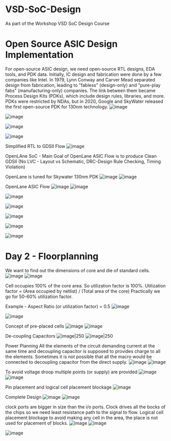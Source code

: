 # VSD-SoC-Design
As part of the Workshop VSD SoC Design Course

# Open Source ASIC Design Implementation
For open-source ASIC design, we need open-source RTL designs, EDA tools, and PDK data. Initially, IC design and fabrication were done by a few companies like Intel. In 1979, Lynn Conway and Carver Mead separated design from fabrication, leading to "fabless" (design-only) and "pure-play fabs" (manufacturing-only) companies. The link between them became Process Design Kits (PDKs), which include design rules, libraries, and more. PDKs were restricted by NDAs, but in 2020, Google and SkyWater released the first open-source PDK for 130nm technology.
![image](https://github.com/user-attachments/assets/e94b1c5a-5e51-40b4-bb47-6633115abf76)

![image](https://github.com/user-attachments/assets/fec528c9-be35-436d-b448-82ea3c9e8e81)

![image](https://github.com/user-attachments/assets/4e76b484-d85c-4083-8d99-1b7bbd87b0f1)

![image](https://github.com/user-attachments/assets/8b928e35-29d7-4d3b-9ae9-a4b8f2446cdd)

Simplified RTL to GDSII Flow
![image](https://github.com/user-attachments/assets/8d48bd4f-00e8-46ae-a130-7322b6b64ea5)

OpenLAne SoC -
Main Goal of OpenLane ASIC Flow is to produce Clean GDSII (No LVC - Layout vs Schematic, DRC-Design Rule Checking, Timing Violation)

OpenLane is tuned for Skywater 130nm PDK
![image](https://github.com/user-attachments/assets/b3a11f7c-f1e3-4ca0-b048-b8e5b0a9e44b)
![image](https://github.com/user-attachments/assets/16010a59-1c92-4b62-8b66-46f60cbd5f9b)

OpenLane ASIC Flow
![image](https://github.com/user-attachments/assets/710580c7-4ba1-495d-8d2e-64b6654e902c)
![image](https://github.com/user-attachments/assets/ca91f45a-8b4c-4c45-a021-342fb412148a)

![image](https://github.com/user-attachments/assets/4f09af0e-c2ca-46ba-8453-7b88ae26ac0f)

![image](https://github.com/user-attachments/assets/fc2e40bd-5395-4154-bc20-c2becac84a87)

![image](https://github.com/user-attachments/assets/f4c210c8-23f3-48dd-823a-92e2615ebbb8)

![image](https://github.com/user-attachments/assets/89ce5bb9-933d-471e-8df8-c03259956cc5)

![image](https://github.com/user-attachments/assets/f2300c92-99ff-4219-9c7c-89031172f35c)

# Day 2 - Floorplanning
 We want to find out the dimensions of core and die of standard cells.
 ![image](https://github.com/user-attachments/assets/4792fd5a-fd93-4ebe-a8cf-5f128a93e556)    ![image](https://github.com/user-attachments/assets/9420efd4-27a9-420f-8d4e-5b886f6a1e1e)

Cell occupies 100% of the core area. So utilization factor is 100%.
Utilization factor = (Area occupied by netlist) / (Total area of the core)
Practically we go for 50-60% utilization factor.

Example - Aspect Ratio (or utilization factor) = 0.5
![image](https://github.com/user-attachments/assets/71b73682-95f4-41b6-8d41-abc927fefb05)

![image](https://github.com/user-attachments/assets/c25f1fdf-4a88-4bd7-9888-0860260791da)

Concept of pre-placed cells
![image](https://github.com/user-attachments/assets/da17e9a8-17c0-416b-a081-9113794f327b)
![image](https://github.com/user-attachments/assets/439421a0-cc4a-4c2a-8ff1-b6fbbe30ac49)

De-coupling Capacitors
![image|250](https://github.com/user-attachments/assets/dc9c71e5-493b-4cdf-90d7-8fc7611d985e )
![image|250](https://github.com/user-attachments/assets/377cb8e4-490d-4025-b6bc-55e856c73cb4 )

Power Planning
All the elements of the circuit demanding current at the same time and decoupling capacitor is supposed to provides charge to all the elements. Sometimes it is not possible that all the macro would be connected to decoupling capacitor from the direct supply.
![image](https://github.com/user-attachments/assets/23cff40c-6fc9-4c51-a249-fa2b447e4d84)
![image](https://github.com/user-attachments/assets/867da02f-9db2-4e1b-8840-69e28c51d95e)

To avoid voltage droop multiple points (or supply) are provided
![image](https://github.com/user-attachments/assets/cbf7dd47-d09b-448d-8310-61989d2d39f1)
![image](https://github.com/user-attachments/assets/85dc4c45-bbbd-4f58-8720-5cba35096820)

Pin placement and logical cell placement blockage
![image](https://github.com/user-attachments/assets/853bc000-cc46-4dd1-8cab-ae18e4dde263)

Complete Design 
![image](https://github.com/user-attachments/assets/56206c24-70ff-4b9b-aea8-8814a95e4c88)
![image](https://github.com/user-attachments/assets/ad3004fd-552e-4793-a996-25e5bf17711d)

clock ports are bigger in size than the i/o ports. Clock drives all the bocks of the chips so we need least resistance path to the signal to flow. Logical cell placement blockage to avoid making any cell in the area, the place is not used for placement of blocks.
![image](https://github.com/user-attachments/assets/320ae891-f922-4740-9501-53bc29b23831)
![image](https://github.com/user-attachments/assets/4858aa07-aeef-42a2-9b17-7074c75a5a43)


![image](https://github.com/user-attachments/assets/3f307f08-9be0-49ec-966f-e8d66f37e62e)















 








